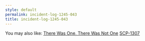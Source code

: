 ```yaml
---
style: default
permalink: incident-log-1245-043
title: incident-log-1245-043
---
```

You may also like:
[There Was One, There Was Not One](http://scp-wiki.net/there-was-one-there-was-not-one)
[SCP-1307](http://scp-wiki.net/scp-1307)